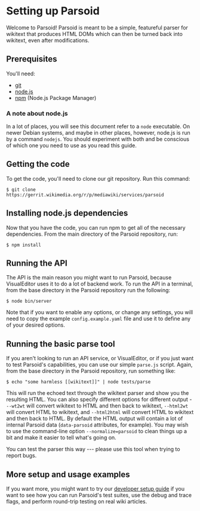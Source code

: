 # Setting up Parsoid

Welcome to Parsoid! Parsoid is meant to be a simple, featureful parser for
wikitext that produces HTML DOMs which can then be turned back into wikitext,
even after modifications.

## Prerequisites

You'll need:

* [git](http://git-scm.com)
* [node.js](http://nodejs.org)
* [npm](http://npmjs.org) (Node.js Package Manager)

### A note about node.js

In a lot of places, you will see this document refer to a `node` executable.
On newer Debian systems, and maybe in other places, however, node.js is run by
a command `nodejs`. You should experiment with both and be conscious of which
one you need to use as you read this guide.

## Getting the code

To get the code, you'll need to clone our git repository. Run this command:

	$ git clone https://gerrit.wikimedia.org/r/p/mediawiki/services/parsoid

## Installing node.js dependencies

Now that you have the code, you can run npm to get all of the necessary dependencies. From the main directory of the Parsoid repository, run:

	$ npm install

## Running the API

The API is the main reason you might want to run Parsoid, because VisualEditor
uses it to do a lot of backend work. To run the API in a terminal,
from the base directory in the Parsoid repository run the following:

	$ node bin/server

Note that if you want to enable any options, or change any settings, you will
need to copy the example `config.example.yaml` file and use it to define any of
your desired options.

## Running the basic parse tool

If you aren't looking to run an API service, or VisualEditor, or if you just
want to test Parsoid's capabilities, you can use our simple `parse.js` script.
Again, from the base directory in the Parsoid repository, run
something like:

	$ echo "some harmless [[wikitext]]" | node tests/parse

This will run the echoed text through the wikitext parser and show you the
resulting HTML. You can also specify different options for different output -
`--wt2wt` will convert wikitext to HTML and then back to wikitext, `--html2wt`
will convert HTML to wikitext, and `--html2html` will convert HTML to wikitext
and then back to HTML.  By default the HTML output will contain a lot
of internal Parsoid data (`data-parsoid` attributes, for example).
You may wish to use the command-line option `--normalize=parsoid` to
clean things up a bit and make it easier to tell what's going on.

You can test the parser this way --- please use this tool
when trying to report bugs.

## More setup and usage examples

If you want more, you might want to try our
[developer setup guide](#!/guide/devsetup) if you want to see how you can run
Parsoid's test suites, use the debug and trace flags, and perform round-trip
testing on real wiki articles.
